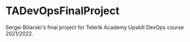 # TADevOpsFinalProject
Sergei Biliarski's final project for Telerik Academy Upskill DevOps course 2021/2022.
